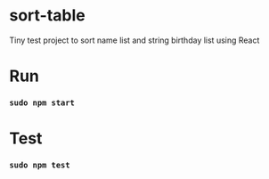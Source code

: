 # sort-table

Tiny test project to sort name list and string birthday list using React

# Run

### `sudo npm start`

# Test

### `sudo npm test`
